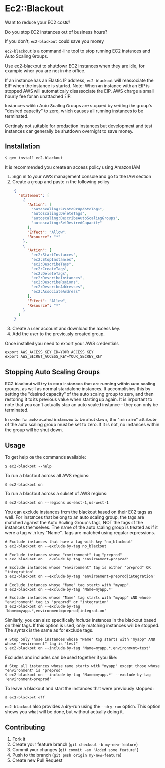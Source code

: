 # Ec2::Blackout

Want to reduce your EC2 costs?

Do you stop EC2 instances out of business hours?

If you don't, `ec2-blackout` could save you money

`ec2-blackout` is a command-line tool to stop running EC2 instances and Auto Scaling Groups.

Use ec2-blackout to shutdown EC2 instances when they are idle, for example when you are not in the office.

If an instance has an Elastic IP address, `ec2-blackout` will reassociate the EIP when the instance is started.
Note: When an instance with an EIP is stopped AWS will automatically disassociate the EIP. AWS charge a small hourly fee for an unattached EIP.

Instances within Auto Scaling Groups are stopped by setting the group's "desired capacity" to zero, which causes all running instances to be terminated.

Certinaly not suitable for production instances but development and test instances can generally be shutdown overnight to save money.

## Installation

    $ gem install ec2-blackout

It is recommended you create an access policy using Amazon IAM

1. Sign in to your AWS management console and go to the IAM section
2. Create a group and paste in the following policy
```json
    {
      "Statement": [
        {
          "Action": [
            "autoscaling:CreateOrUpdateTags",
            "autoscaling:DeleteTags",
            "autoscaling:DescribeAutoScalingGroups",
            "autoscaling:SetDesiredCapacity"
          ],
          "Effect": "Allow",
          "Resource": "*"
        },
        {
          "Action": [
            "ec2:StartInstances",
            "ec2:StopInstances",
            "ec2:DescribeTags",
            "ec2:CreateTags",
            "ec2:DeleteTags",
            "ec2:DescribeInstances",
            "ec2:DescribeRegions",
            "ec2:DescribeAddresses",
            "ec2:AssociateAddress"
          ],
          "Effect": "Allow",
          "Resource": "*"
        }
      ]
    }
```

3. Create a user account and download the access key.
4. Add the user to the previously created group.


Once installed you need to export your AWS credentials

    export AWS_ACCESS_KEY_ID=YOUR_ACCESS_KEY
    export AWS_SECRET_ACCESS_KEY=YOUR_SECREY_KEY

## Stopping Auto Scaling Groups

EC2 blackout will try to stop instances that are running within auto scaling groups, as well as normal standalone instances. It accomplishes this by setting the "desired capacity" of the auto scaling group to zero, and then restoring it to its previous value when starting up again. It is important to note that you can't actually stop an auto scaled instance - they can only be terminated.

In order for auto scaled instances to be shut down, the "min size" attribute of the auto scaling group must be set to zero. If it is not, no instances within the group will be shut down.

## Usage

To get help on the commands available:

    $ ec2-blackout --help

To run a blackout across all AWS regions:

    $ ec2-blackout on

To run a blackout across a subset of AWS regions:

    $ ec2-blackout on --regions us-east-1,us-west-1

You can exclude instances from the blackout based on their EC2 tags as well. For instances that belong to an auto scaling group, the tags are matched against the Auto Scaling Group's tags, NOT the tags of the instances themselves. The name of the auto scaling group is treated as if it were a tag with key "Name". Tags are matched using regular expressions.

    # Exclude instances that have a tag with key "no_blackout"
    $ ec2-blackout on --exclude-by-tag no_blackout

    # Exclude instances whose "environment" tag "preprod"
    $ ec2-blackout on --exclude-by-tag 'environment=preprod'

    # Exclude instances whose "environment" tag is either "preprod" OR "integration"
    $ ec2-blackout on --exclude-by-tag 'environment=preprod|integration'

    # Exclude instances whose "Name" tag starts with "myapp".
    $ ec2-blackout on --exclude-by-tag 'Name=myapp.*'

    # Exclude instances whose "Name" tag starts with "myapp" AND whose "environment" tag is "preprod" or "integration"
    $ ec2-blackout on --exclude-by-tag 'Name=myapp.*,environment=preprod|integration'

Similarly, you can also specifically *include* instances in the blackout based on their tags. If this option is used, only matching instances will be stopped. The syntax is the same as for exclude tags.

    # Stop only those instances whose "Name" tag starts with "myapp" AND whose "environment" tag is "test"
    $ ec2-blackout on --include-by-tag 'Name=myapp.*,environment=test'

Excludes and includes can be used together if you like:

    # Stop all instances whose name starts with "myapp" except those whose "environment" is "preprod"
    $ ec2-blackout on --include-by-tag 'Name=myapp.*' --exclude-by-tag 'environment=preprod'

To leave a blackout and start the instances that were previously stopped:

    $ ec2-blackout off

`ec2-blackout` also provides a dry-run using the `--dry-run` option. This option shows you what will be done, but without actually doing it.


## Contributing

1. Fork it
2. Create your feature branch (`git checkout -b my-new-feature`)
3. Commit your changes (`git commit -am 'Added some feature'`)
4. Push to the branch (`git push origin my-new-feature`)
5. Create new Pull Request
